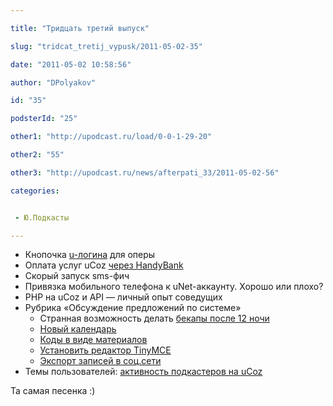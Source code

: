 ```yaml
---

title: "Тридцать третий выпуск"

slug: "tridcat_tretij_vypusk/2011-05-02-35"

date: "2011-05-02 10:58:56"

author: "DPolyakov"

id: "35"

podsterId: "25"

other1: "http://upodcast.ru/load/0-0-1-29-20"

other2: "55"

other3: "http://upodcast.ru/news/afterpati_33/2011-05-02-56"

categories:


 - Ю.Подкасты

---
```

*   Кнопочка [u-логина](http://utoolbar.ucoz.net/ "http://utoolbar.ucoz.net/") для оперы
*   Оплата услуг uCoz [через HandyBank](http://forum.ucoz.ru/forum/30-36678-1 "http://forum.ucoz.ru/forum/30-36678-1")
*   Скорый запуск sms-фич
*   Привязка мобильного телефона к uNet-аккаунту. Хорошо или плохо?
*   PHP на uCoz и API — личный опыт соведущих
*   Рубрика «Обсуждение предложений по системе»
    *   Странная возможность делать [бекапы после 12 ночи](http://forum.ucoz.ru/forum/41-20923-722056-16-1302865673 "http://forum.ucoz.ru/forum/41-20923-722056-16-1302865673")
    *   [Новый календарь](http://forum.ucoz.ru/forum/41-20923-721626-16-1302789392 "http://forum.ucoz.ru/forum/41-20923-721626-16-1302789392")
    *   [Коды в виде материалов](http://forum.ucoz.ru/forum/41-20923-720503-16-1302632092)
    *   [Установить редактор TinyMCE](http://forum.ucoz.ru/forum/41-20923-725259-16-1303575645 "http://forum.ucoz.ru/forum/41-20923-725259-16-1303575645")
    *   [Экспорт записей в соц.сети](http://forum.ucoz.ru/forum/41-20923-724657-16-1303448594 "http://forum.ucoz.ru/forum/41-20923-724657-16-1303448594")
*   Темы пользователей: [активность подкастеров на uCoz](http://upodcast.ru/stuff/themes/temy_dlja_33_vypuska/1-1-0-28#ent1932)

  
  
Та самая песенка :)